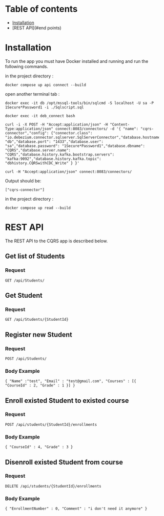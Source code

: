 Table of contents
=================

<!--ts-->
   * [Installation](#installation)
   * [REST API](#end points)
   
<!--te-->

# Installation

To run the app you must have Docker installed and running and run the following commands.

in the project directory : 
```
docker compose up api connect --build
```

open another terminal tab :
```
docker exec -it db /opt/mssql-tools/bin/sqlcmd -S localhost -U sa -P 1Secure*Password1 -i ./Sqlscript.sql
```

```
docker exec -it deb_connect bash
```

```
curl -i -X POST -H "Accept:application/json" -H "Content-Type:application/json" connect:8083/connectors/ -d '{ "name": "cqrs-connector","config": {"connector.class": "io.debezium.connector.sqlserver.SqlServerConnector","database.hostname": "db","database.port": "1433","database.user": "sa","database.password": "1Secure*Password1","database.dbname": "CQRS","database.server.name": "CQRS","database.history.kafka.bootstrap.servers": "kafka:9092","database.history.kafka.topic": "dbhistory.CQRSwithCDC_Write" } }'
```

```
curl -H "Accept:application/json" connect:8083/connectors/
```

Output should be:

```
["cqrs-connector"]
```
in the project directory : 
```
docker compose up read --build
```


# REST API

The REST API to the CQRS app is described below.

## Get list of Students

### Request

`GET /api/Students/`

## Get Student

### Request

`GET /api/Students/{StudentId}`

## Register new Student

### Request

`POST /api/Students/`

### Body Example

`{
    "Name" :"test",
    "Email" : "test@gmail.com",
    "Courses" : [{
        "CourseId" : 2,
        "Grade" : 1
    }]
}`

## Enroll existed Student to existed course

### Request

`POST /api/students/{StudentId}/enrollments`

### Body Example
`{
    "CourseId" : 4,
    "Grade" : 3
}`

## Disenroll existed Student from course

### Request

`DELETE /api/students/{StudentId}/enrollments`

### Body Example

`{
    "EnrollmentNumber" : 0,
    "Comment" : "i don't need it anymore"
}`





    


